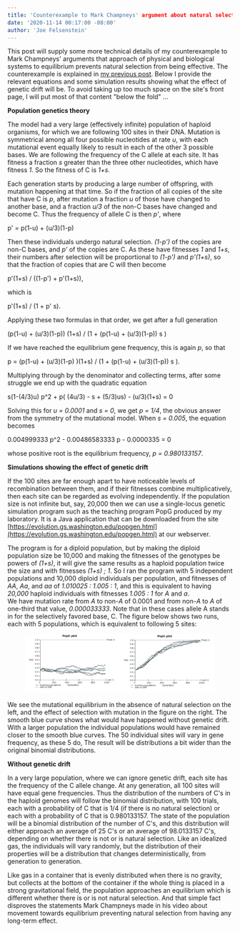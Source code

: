 ```yaml
---
title: 'Counterexample to Mark Champneys' argument about natural selection: more technical details'
date: '2020-11-14 00:17:00 -08:00'
author: 'Joe Felsenstein'
---
```


This post will supply some more technical details of my counterexample to
Mark Champneys' arguments that approach of physical and biological systems
to equilibrium prevents natural selection from being effective.  The counterexample is explained in [my previous post](https://pandasthumb.org/archives/2020/10/does-approach-toward-higher-probability.html).  Below I
provide the relevant equations and some simulation results showing what
the effect of genetic drift will be.  To avoid taking up too much space on the
site's front page, I will put most of that content "below the fold" ...

<!--more-->

**Population genetics theory**

The model had a very large (effectively infinite) population of haploid organisms, for which we are following 100 sites in their DNA.  Mutation is symmetrical among all
four possible nucleotides at rate  *u*, with each mutational event equally likely
to result in each of the other 3 possible bases.  We are following the frequency
of the C allele at each site.  It has fitness a fraction *s* greater than the three other nucleotides, which have fitness *1*.  So the fitness of C is *1+s*.

Each generation starts by producing a large number of offspring, with mutation
happening at that time.  So if the fraction of all copies of the site that have C is
*p*, after mutation a fraction *u* of those have changed to another base, and
a fraction *u/3* of the non-C bases have changed and become C.  Thus the
frequency of allele C is then *p'*, where

p' =  p(1-u) + (u/3)(1-p)

Then these individuals undergo natural selection.  *(1-p')* of the copies are
non-C bases, and *p'* of the copies are C.  As these have fitnesses *1* and *1+s*,
their numbers after selection will be proportional to  *(1-p')*  and  *p'(1+s)*,
so that the fraction of copies that are C will then become

 p'(1+s) / ((1-p') + p'(1+s)),

which is

 p'(1+s) / (1 + p' s).

Applying these two formulas in that order, we get after a full generation

 (p(1-u) + (u/3)(1-p)) (1+s) / (1 + (p(1-u) + (u/3)(1-p)) s )

If we have reached the equilibrium gene frequency, this is again *p*, so
that

p  =  (p(1-u) + (u/3)(1-p) )(1+s) / (1 + (p(1-u) + (u/3)(1-p)) s ).

Multiplying through by the denominator and collecting terms, after some struggle
we end up with the quadratic equation

s(1-(4/3)u) p^2  +  p( (4u/3) - s + (5/3)us)  - (u/3)(1+s)  = 0

Solving this for  *u = 0.0001* and  *s = 0*, we get  *p = 1/4*, the obvious answer from
the symmetry of the mutational model.  When *s = 0.005*, the equation becomes

0.004999333 p^2 - 0.00486583333 p - 0.0000335  =  0

whose positive root is the equilibrium frequency,  *p = 0.980133157*.


**Simulations showing the effect of genetic drift**

If the 100 sites are far enough apart to have noticeable levels of recombination
between them, and if their fitnesses combine multiplicatively, then each site can be regarded as evolving independently.  If the population size is not infinite but, say, 20,000 then we can use a single-locus genetic simulation program such as the teaching program PopG produced by my laboratory.  It is a Java application that can be downloaded from the site  [https://evolution.gs.washington.edu/popgen.html](https://evolution.gs.washington.edu/popgen.html) at our webserver.

The program is for a diploid population, but by making the diploid population size be
10,000 and making the fitnesses of the genotypes be powers of *(1+s)*, it will give the same results as a haploid population twice the size and with fitnesses *(1+s) ; 1*.  So I ran the program with 5 independent populations and 10,000 diploid individuals per population, and fitnesses of *AA*, *Aa*, and *aa* of  *1.010025 : 1.005 : 1*, and this is equivalent to having *20,000* haploid individuals with fitnesses *1.005 : 1* for *A* and *a*.  
We have mutation rate from *A* to non-*A* of 0.0001 and from non-*A* to *A* of one-third that value,
*0.000033333*.  Note that in these cases allele A stands in for the selectively favored base, C.
The figure below shows two runs, each with 5 populations, which is equivalent to following 5 sites:

<figure>
<img src="/uploads/2020/champneys3.png"/>
</figure>

We see the mutational equilibrium in the absence of natural selection on the left,
and the effect of selection with mutation in the figure on the right.  The smooth blue
curve shows what would have happened without genetic drift.  With a larger population
the individual populations would have remained closer to the smooth blue curves.
The 50 individual sites will vary in gene frequency, as these 5 do,  The result will
be distributions a bit wider than the original  binomial distributions.


**Without genetic drift**

In a very large population, where we can ignore genetic drift, each site has the
frequency of the C allele change.  At any generation, all 100 sites will have equal
gene frequencies.  Thus the distribution of the numbers of C's in the haploid
genomes will follow the binomial distribution, with 100 trials, each with a probability
of C that is 1/4 (if there is no natural selection) or each with a probability of C
that is 0.980133157.  The state of the population will be a binomial distribution of
the number of C's,  and this distribution will either approach an average of 25 C's or an average of 98.0133157 C's, depending on whether there is not or is natural selection.  Like an idealized gas, the individuals will vary randomly, but the distribution of their properties will be a distribution that changes deterministically, from generation to generation.

Like gas in a container that is evenly distributed when there is no gravity, but collects at the bottom of the container if the whole thing is placed in a strong gravitational field, the population approaches an equilibrium which is different whether there is or is not natural selection.  And that simple fact disproves the statements Mark Champneys made in his video about movement towards equilibrium preventing natural selection from having any long-term effect.
